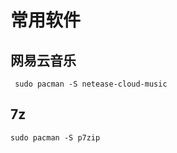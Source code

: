 # 常用软件

## 网易云音乐

```text
 sudo pacman -S netease-cloud-music
```

## 7z

```text
sudo pacman -S p7zip
```